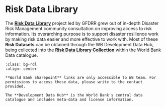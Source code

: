 # Risk Data Library

The [**Risk Data Library**](https://riskdatalibrary.org) project led by GFDRR grew out of in-depth Disaster Risk Management community consultation on improving access to risk information.
Its overarching purpose is to support disaster resilience work by making risk data easier and more effective to work with.
Most of these **Risk Datasets** can be obtained through the WB Development Data Hub, being collected into the [**Risk Data Library Collection**](https://datacatalog.worldbank.org/int/search/collections/rdl) within the World Bank Data catalogue.

```{image} images/rdl_attributes.png
:class: bg-rdl
:align: center
```

```{note}
**World Bank Sharepoint** links are only accessible to WB team. For permissions to access these data, please write to the contact provided.

The **Development Data Hub** is the World Bank's central data catalogue and includes meta-data and license information.
```